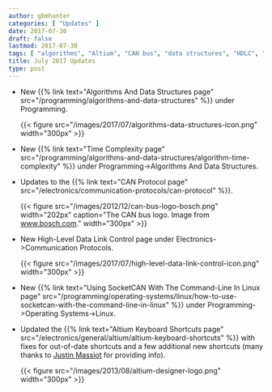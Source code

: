 ```yaml
---
author: gbmhunter
categories: [ "Updates" ]
date: 2017-07-30
draft: false
lastmod: 2017-07-30
tags: [ "algorithms", "Altium", "CAN bus", "data structures", "HDLC", "Linux", "shortcuts", "SocketCAN", "time complexity" ]
title: July 2017 Updates
type: post
---
```


* New {{% link text="Algorithms And Data Structures page" src="/programming/algorithms-and-data-structures" %}} under Programming.  

    {{< figure src="/images/2017/07/algorithms-data-structures-icon.png" width="300px" >}}

* New {{% link text="Time Complexity page" src="/programming/algorithms-and-data-structures/algorithm-time-complexity" %}} under Programming->Algorithms And Data Structures.

* Updates to the {{% link text="CAN Protocol page" src="/electronics/communication-protocols/can-protocol" %}}.  

    {{< figure src="/images/2012/12/can-bus-logo-bosch.png" width="202px" caption="The CAN bus logo. Image from www.bosch.com." width="300px" >}}

* New High-Level Data Link Control page under Electronics->Communication Protocols.  

    {{< figure src="/images/2017/07/high-level-data-link-control-icon.png" width="300px" >}}

* New {{% link text="Using SocketCAN With The Command-Line In Linux page" src="/programming/operating-systems/linux/how-to-use-socketcan-with-the-command-line-in-linux" %}} under Programming->Operating Systems->Linux.  

* Updated the {{% link text="Altium Keyboard Shortcuts page" src="/electronics/general/altium/altium-keyboard-shortcuts" %}} with fixes for out-of-date shortcuts and a few additional new shortcuts (many thanks to [Justin Massiot](https://justinmassiot.me/) for providing info).  

    {{< figure src="/images/2013/08/altium-designer-logo.png" width="300px" >}}
